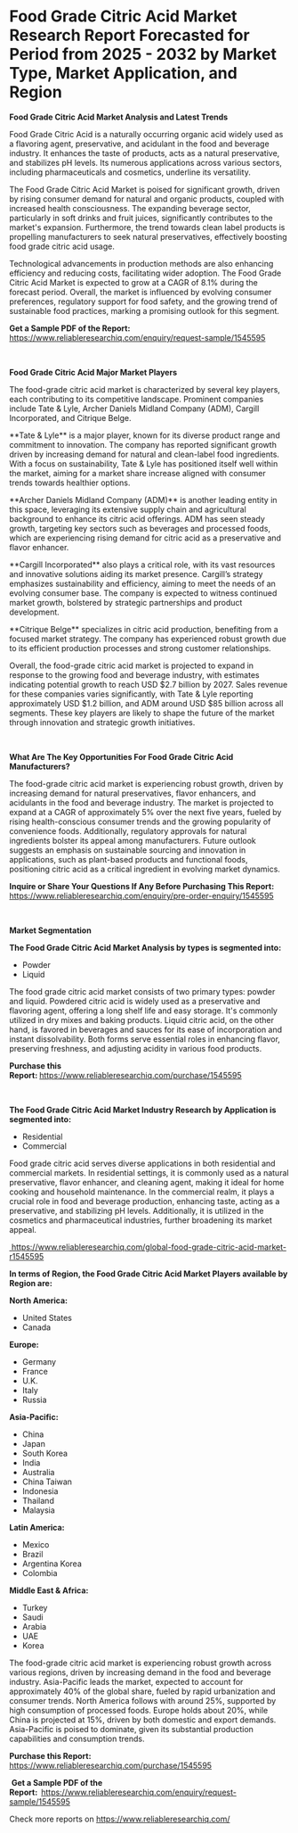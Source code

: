 <p><h1>Food Grade Citric Acid Market Research Report Forecasted for Period from 2025 -  2032 by Market Type, Market Application, and Region</h1></p><p><strong>Food Grade Citric Acid Market Analysis and Latest Trends</strong></p>
<p><p>Food Grade Citric Acid is a naturally occurring organic acid widely used as a flavoring agent, preservative, and acidulant in the food and beverage industry. It enhances the taste of products, acts as a natural preservative, and stabilizes pH levels. Its numerous applications across various sectors, including pharmaceuticals and cosmetics, underline its versatility.</p><p>The Food Grade Citric Acid Market is poised for significant growth, driven by rising consumer demand for natural and organic products, coupled with increased health consciousness. The expanding beverage sector, particularly in soft drinks and fruit juices, significantly contributes to the market's expansion. Furthermore, the trend towards clean label products is propelling manufacturers to seek natural preservatives, effectively boosting food grade citric acid usage.</p><p>Technological advancements in production methods are also enhancing efficiency and reducing costs, facilitating wider adoption. The Food Grade Citric Acid Market is expected to grow at a CAGR of 8.1% during the forecast period. Overall, the market is influenced by evolving consumer preferences, regulatory support for food safety, and the growing trend of sustainable food practices, marking a promising outlook for this segment.</p></p>
<p><strong>Get a Sample PDF of the Report:&nbsp;</strong> <a href="https://www.reliableresearchiq.com/enquiry/request-sample/1545595?utm_campaign=2735&utm_medium=2&utm_source=Github&utm_content=ia&utm_term=02042025&utm_id=food-grade-citric-acid">https://www.reliableresearchiq.com/enquiry/request-sample/1545595</a></p>
<p>&nbsp;</p>
<p><strong>Food Grade Citric Acid Major Market Players</strong></p>
<p><p>The food-grade citric acid market is characterized by several key players, each contributing to its competitive landscape. Prominent companies include Tate & Lyle, Archer Daniels Midland Company (ADM), Cargill Incorporated, and Citrique Belge.</p><p>**Tate & Lyle** is a major player, known for its diverse product range and commitment to innovation. The company has reported significant growth driven by increasing demand for natural and clean-label food ingredients. With a focus on sustainability, Tate & Lyle has positioned itself well within the market, aiming for a market share increase aligned with consumer trends towards healthier options.</p><p>**Archer Daniels Midland Company (ADM)** is another leading entity in this space, leveraging its extensive supply chain and agricultural background to enhance its citric acid offerings. ADM has seen steady growth, targeting key sectors such as beverages and processed foods, which are experiencing rising demand for citric acid as a preservative and flavor enhancer.</p><p>**Cargill Incorporated** also plays a critical role, with its vast resources and innovative solutions aiding its market presence. Cargill’s strategy emphasizes sustainability and efficiency, aiming to meet the needs of an evolving consumer base. The company is expected to witness continued market growth, bolstered by strategic partnerships and product development.</p><p>**Citrique Belge** specializes in citric acid production, benefiting from a focused market strategy. The company has experienced robust growth due to its efficient production processes and strong customer relationships.</p><p>Overall, the food-grade citric acid market is projected to expand in response to the growing food and beverage industry, with estimates indicating potential growth to reach USD $2.7 billion by 2027. Sales revenue for these companies varies significantly, with Tate & Lyle reporting approximately USD $1.2 billion, and ADM around USD $85 billion across all segments. These key players are likely to shape the future of the market through innovation and strategic growth initiatives.</p></p>
<p>&nbsp;</p>
<p><strong>What Are The Key Opportunities For Food Grade Citric Acid Manufacturers?</strong></p>
<p><p>The food-grade citric acid market is experiencing robust growth, driven by increasing demand for natural preservatives, flavor enhancers, and acidulants in the food and beverage industry. The market is projected to expand at a CAGR of approximately 5% over the next five years, fueled by rising health-conscious consumer trends and the growing popularity of convenience foods. Additionally, regulatory approvals for natural ingredients bolster its appeal among manufacturers. Future outlook suggests an emphasis on sustainable sourcing and innovation in applications, such as plant-based products and functional foods, positioning citric acid as a critical ingredient in evolving market dynamics.</p></p>
<p><strong>Inquire or Share Your Questions If Any Before Purchasing This Report:</strong> <a href="https://www.reliableresearchiq.com/enquiry/pre-order-enquiry/1545595?utm_campaign=2735&utm_medium=2&utm_source=Github&utm_content=ia&utm_term=02042025&utm_id=food-grade-citric-acid">https://www.reliableresearchiq.com/enquiry/pre-order-enquiry/1545595</a></p>
<p>&nbsp;</p>
<p><strong>Market Segmentation</strong></p>
<p><strong>The Food Grade Citric Acid Market Analysis by types is segmented into:</strong></p>
<p><ul><li>Powder</li><li>Liquid</li></ul></p>
<p><p>The food grade citric acid market consists of two primary types: powder and liquid. Powdered citric acid is widely used as a preservative and flavoring agent, offering a long shelf life and easy storage. It's commonly utilized in dry mixes and baking products. Liquid citric acid, on the other hand, is favored in beverages and sauces for its ease of incorporation and instant dissolvability. Both forms serve essential roles in enhancing flavor, preserving freshness, and adjusting acidity in various food products.</p></p>
<p><strong>Purchase this Report:&nbsp;</strong><a href="https://www.reliableresearchiq.com/purchase/1545595?utm_campaign=2735&utm_medium=2&utm_source=Github&utm_content=ia&utm_term=02042025&utm_id=food-grade-citric-acid">https://www.reliableresearchiq.com/purchase/1545595</a></p>
<p>&nbsp;</p>
<p><strong>The Food Grade Citric Acid Market Industry Research by Application is segmented into:</strong></p>
<p><ul><li>Residential</li><li>Commercial</li></ul></p>
<p><p>Food grade citric acid serves diverse applications in both residential and commercial markets. In residential settings, it is commonly used as a natural preservative, flavor enhancer, and cleaning agent, making it ideal for home cooking and household maintenance. In the commercial realm, it plays a crucial role in food and beverage production, enhancing taste, acting as a preservative, and stabilizing pH levels. Additionally, it is utilized in the cosmetics and pharmaceutical industries, further broadening its market appeal.</p></p>
<p><a href="https://www.reliableresearchiq.com/global-food-grade-citric-acid-market-r1545595?utm_campaign=2735&utm_medium=2&utm_source=Github&utm_content=ia&utm_term=02042025&utm_id=food-grade-citric-acid">&nbsp;https://www.reliableresearchiq.com/global-food-grade-citric-acid-market-r1545595</a></p>
<p><strong>In terms of Region, the Food Grade Citric Acid Market Players available by Region are:</strong></p>
<p>
    <p> <strong> North America: </strong>
        <ul>
            <li>United States</li>
            <li>Canada</li>
        </ul>
        </p> 
    <p> <strong> Europe: </strong>
        <ul>
            <li>Germany</li>
            <li>France</li>
            <li>U.K.</li>
            <li>Italy</li>
            <li>Russia</li>
        </ul>
        </p> 
    <p> <strong> Asia-Pacific: </strong>
        <ul>
            <li>China</li>
            <li>Japan</li>
            <li>South Korea</li>
            <li>India</li>
            <li>Australia</li>
            <li>China Taiwan</li>
            <li>Indonesia</li>
            <li>Thailand</li>
            <li>Malaysia</li>
        </ul>
        </p> 
    <p> <strong> Latin America: </strong>
        <ul>
            <li>Mexico</li>
            <li>Brazil</li>
            <li>Argentina Korea</li>
            <li>Colombia</li>
        </ul>
        </p> 
    <p> <strong> Middle East & Africa: </strong>
        <ul>
            <li>Turkey</li>
            <li>Saudi</li>
            <li>Arabia</li>
            <li>UAE</li>
            <li>Korea</li>
        </ul>
    </p>
    </p>
<p><p>The food-grade citric acid market is experiencing robust growth across various regions, driven by increasing demand in the food and beverage industry. Asia-Pacific leads the market, expected to account for approximately 40% of the global share, fueled by rapid urbanization and consumer trends. North America follows with around 25%, supported by high consumption of processed foods. Europe holds about 20%, while China is projected at 15%, driven by both domestic and export demands. Asia-Pacific is poised to dominate, given its substantial production capabilities and consumption trends.</p></p>
<p><strong>Purchase this Report: </strong><a href="https://www.reliableresearchiq.com/purchase/1545595?utm_campaign=2735&utm_medium=2&utm_source=Github&utm_content=ia&utm_term=02042025&utm_id=food-grade-citric-acid">https://www.reliableresearchiq.com/purchase/1545595</a></p>
<p>&nbsp;<strong>Get a Sample PDF of the Report:&nbsp;&nbsp;</strong><a href="https://www.reliableresearchiq.com/enquiry/request-sample/1545595?utm_campaign=2735&utm_medium=2&utm_source=Github&utm_content=ia&utm_term=02042025&utm_id=food-grade-citric-acid">https://www.reliableresearchiq.com/enquiry/request-sample/1545595</a></p>
<p><strong></strong></p>
<p>Check more reports on <a href="https://www.reliableresearchiq.com/?utm_campaign=2735&utm_medium=2&utm_source=Github&utm_content=ia&utm_term=02042025&utm_id=food-grade-citric-acid">https://www.reliableresearchiq.com/</a></p>